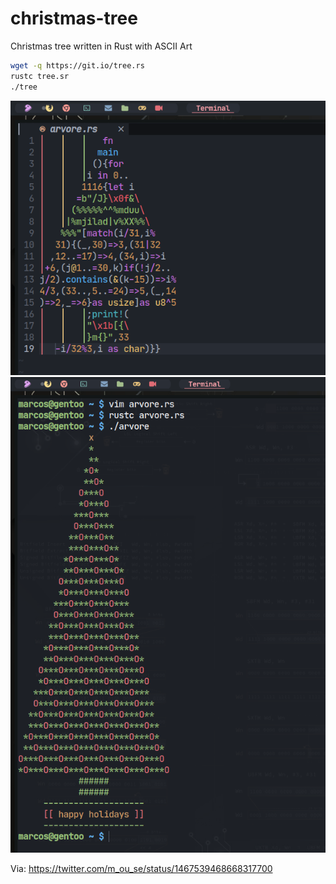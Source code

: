 # christmas-tree
Christmas tree written in Rust with ASCII Art

```sh
wget -q https://git.io/tree.rs
rustc tree.sr
./tree
```

![Tree Rust Code ASCII Art](a.png)
![Tree Rust Tree](b.png)

Via: <https://twitter.com/m_ou_se/status/1467539468668317700>
